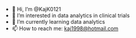 - 👋 Hi, I’m @KajK0121
- 👀 I’m interested in data analytics in clinical trials
- 🌱 I’m currently learning data analytics 
- 📫 How to reach me: kaj1998@hotmail.com

<!---
KajK0121/KajK0121 is a ✨ special ✨ repository because its `README.md` (this file) appears on your GitHub profile.
You can click the Preview link to take a look at your changes.
--->
